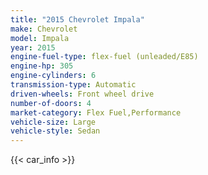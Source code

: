 ```yaml
---
title: "2015 Chevrolet Impala"
make: Chevrolet
model: Impala
year: 2015
engine-fuel-type: flex-fuel (unleaded/E85)
engine-hp: 305
engine-cylinders: 6
transmission-type: Automatic
driven-wheels: Front wheel drive
number-of-doors: 4
market-category: Flex Fuel,Performance
vehicle-size: Large
vehicle-style: Sedan
---
```


{{< car_info >}}
